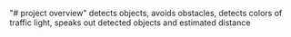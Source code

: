 "# project overview" 
detects objects, avoids obstacles, detects colors of traffic light, speaks out detected objects and estimated distance
